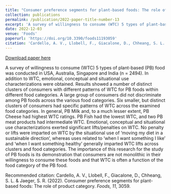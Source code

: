 ```yaml
---
title: "Consumer preference segments for plant-based foods: The role of product category"
collection: publications
permalink: /publication/2022-paper-title-number-13
excerpt: 'A survey of willingness to consume (WTC) 5 types of plant-based (PB) food was conducted in USA, Australia, Singapore and India (n = 2494). In addition to WTC, emotional, conceptual and situational use characterizations were obtained. Results showed a number of distinct clusters of consumers with different patterns of WTC for PB foods within different food categories....'
date: 2022-12-03
venue: 'Foods'
paperurl: 'https://doi.org/10.3390/foods11193059'
citation: 'Cardello, A. V., Llobell, F., Giacalone, D., Chheang, S. L. & Jaeger, S. R. (2022). Consumer preference segments for plant-based foods: The role of product category. <i>Foods, 11</i>, 3059.'
---
```


[Download paper here](https://www.mdpi.com/2304-8158/11/19/3059/pdf?version=1664623031)

A survey of willingness to consume (WTC) 5 types of plant-based (PB) food was conducted in USA, Australia, Singapore and India (n = 2494). In addition to WTC, emotional, conceptual and situational use characterizations were obtained. Results showed a number of distinct clusters of consumers with different patterns of WTC for PB foods within different food categories. A large group of consumers did not discriminate among PB foods across the various food categories. Six smaller, but distinct clusters of consumers had specific patterns of WTC across the examined food categories. In general, PB Milk and, to a much lesser extent, PB Cheese had highest WTC ratings. PB Fish had the lowest WTC, and two PB meat products had intermediate WTC. Emotional, conceptual and situational use characterizations exerted significant lifts/penalties on WTC. No penalty or lifts were imparted on WTC by the situational use of ‘moving my diet in a sustainable direction’, whereas uses related to ‘when I want something I like’ and ‘when I want something healthy’ generally imparted WTC lifts across clusters and food categories. The importance of this research for the study of PB foods is its demonstration that consumers are not monolithic in their willingness to consume these foods and that WTC is often a function of the food category of the PB food.

Recommended citation: Cardello, A. V., Llobell, F., Giacalone, D., Chheang, S. L. & Jaeger, S. R. (2022). Consumer preference segments for plant-based foods: The role of product category. <i>Foods, 11</i>, 3059.
